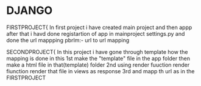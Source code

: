 # DJANGO
FIRSTPROJECT{
            In first project i have created main project and then appp 
            after that i havd done registartion of app in mainproject settings.py
            and done the url mappping
            pbrlm:- url to url mapping

SECONDPROJECT{
            In this project i have gone through template
            how the mapping is done in this
            1st make the "template" file in the app folder then make a html file in that(template) folder
            2nd using render fuuction render fiunction render that file in views as response
            3rd and mapp th url as in the FIRSTPROJECT
